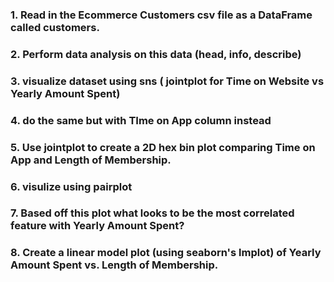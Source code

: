 ### 1. **Read in the Ecommerce Customers csv file as a DataFrame called customers.**
### 2. Perform data analysis on this data (head, info, describe)
### 3. visualize dataset using sns ( jointplot for Time on Website vs Yearly Amount Spent)
### 4. do the same but with TIme on App column instead
### 5. **Use jointplot to create a 2D hex bin plot comparing Time on App and Length of Membership.**
### 6. visulize using pairplot
### 7. **Based off this plot what looks to be the most correlated feature with Yearly Amount Spent?**
### 8. **Create a linear model plot (using seaborn's lmplot) of  Yearly Amount Spent vs. Length of Membership.**

